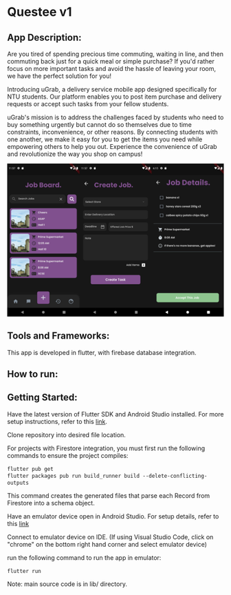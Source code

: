 # Questee v1

## App Description:

Are you tired of spending precious time commuting, waiting in line, and then commuting back just for a quick meal or simple purchase? If you'd rather focus on more important tasks and avoid the hassle of leaving your room, we have the perfect solution for you!

Introducing uGrab, a delivery service mobile app designed specifically for NTU students. Our platform enables you to post item purchase and delivery requests or accept such tasks from your fellow students.

uGrab's mission is to address the challenges faced by students who need to buy something urgently but cannot do so themselves due to time constraints, inconvenience, or other reasons. By connecting students with one another, we make it easy for you to get the items you need while empowering others to help you out. Experience the convenience of uGrab and revolutionize the way you shop on campus!

![Various pages of the app](assets/images/uGrab.png)

## Tools and Frameworks:

This app is developed in flutter, with firebase database integration.

## How to run:

## Getting Started:

Have the latest version of Flutter SDK and Android Studio installed. For more setup instructions, refer to this [link](https://www.liquidweb.com/kb/how-to-install-and-configure-flutter-sdk-windows-10/).

Clone repository into desired file location.

For projects with Firestore integration, you must first run the following commands to ensure the project compiles:

```
flutter pub get
flutter packages pub run build_runner build --delete-conflicting-outputs
```

This command creates the generated files that parse each Record from Firestore into a schema object.

Have an emulator device open in Android Studio. For setup details, refer to this [link](https://developer.android.com/studio/run/managing-avds)

Connect to emulator device on IDE. (If using Visual Studio Code, click on "chrome" on the bottom right hand corner and select emulator device)

run the following command to run the app in emulator:

```
flutter run
```

Note: main source code is in lib/ directory.
